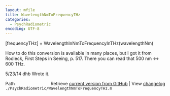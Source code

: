 ```yaml
---
layout: mfile
title: WavelengthNmToFrequencyTHz
categories:
  - PsychRadiometric
encoding: UTF-8
---
```


\[frequencyTHz\] = WavelengthInNmToFrequencyInTHz\(wavelengthNm\)

How to do this conversion is available in many places, but I
got it from Rodieck, First Steps in Seeing, p. 517.  There
you can read that 500 nm <-\> 600 THz.

5/23/14  dhb  Wrote it.


<div class="code_header" style="text-align:right;">
  <span style="float:left;">Path&nbsp;&nbsp;</span> <span class="counter">Retrieve <a href=
  "https://raw.github.com/Psychtoolbox-3/Psychtoolbox-3/beta/./PsychRadiometric/WavelengthNmToFrequencyTHz.m">current version from GitHub</a> | View <a href=
  "https://github.com/Psychtoolbox-3/Psychtoolbox-3/commits/beta/./PsychRadiometric/WavelengthNmToFrequencyTHz.m">changelog</a></span>
</div>
<div class="code">
  <code>./PsychRadiometric/WavelengthNmToFrequencyTHz.m</code>
</div>

